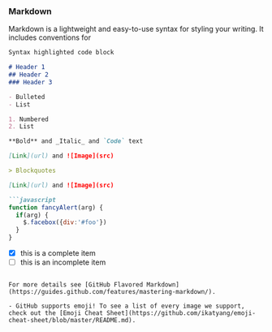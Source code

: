 ### Markdown

Markdown is a lightweight and easy-to-use syntax for styling your writing. It includes conventions for

```markdown
Syntax highlighted code block

# Header 1
## Header 2
### Header 3

- Bulleted
- List

1. Numbered
2. List

**Bold** and _Italic_ and `Code` text

[Link](url) and ![Image](src)

> Blockquotes

[Link](url) and ![Image](src)

```javascript
function fancyAlert(arg) {
  if(arg) {
    $.facebox({div:'#foo'})
  }
}
```

- [x] this is a complete item
- [ ] this is an incomplete item

```

For more details see [GitHub Flavored Markdown](https://guides.github.com/features/mastering-markdown/).

- GitHub supports emoji! To see a list of every image we support, check out the [Emoji Cheat Sheet](https://github.com/ikatyang/emoji-cheat-sheet/blob/master/README.md).

